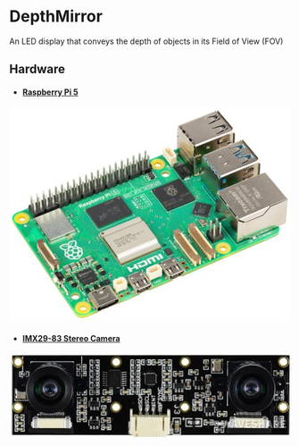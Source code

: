 # DepthMirror
An LED display that conveys the depth of objects in its Field of View (FOV)

## Hardware

* #### [Raspberry Pi 5](https://www.raspberrypi.com/products/raspberry-pi-5/)

![Alt text](/resources/images/Raspberry-Pi-5.jpg)

* #### [IMX29-83 Stereo Camera](https://www.waveshare.com/wiki/IMX219-83_Stereo_Camera#Datasheet)

![Alt text](/resources/images/IMX219-83.jpg)


